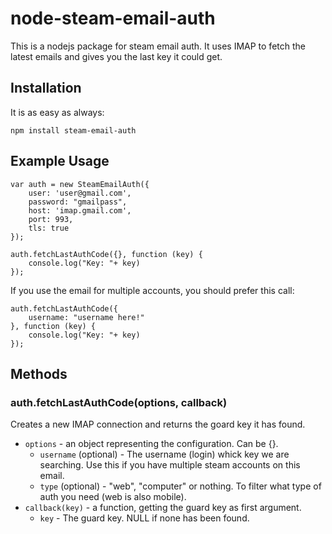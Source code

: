 # node-steam-email-auth 

This is a nodejs package for steam email auth.
It uses IMAP to fetch the latest emails and gives you the last key it could get.

## Installation
It is as easy as always:

```
npm install steam-email-auth
```


## Example Usage
```
var auth = new SteamEmailAuth({
    user: 'user@gmail.com',
    password: "gmailpass",
    host: 'imap.gmail.com',
    port: 993,
    tls: true
});

auth.fetchLastAuthCode({}, function (key) {
    console.log("Key: "+ key)
});
```

If you use the email for multiple accounts, you should prefer this call:

```
auth.fetchLastAuthCode({
    username: "username here!"
}, function (key) {
    console.log("Key: "+ key)
});
```

## Methods

### auth.fetchLastAuthCode(options, callback)

Creates a new IMAP connection and returns the goard key it has found.
* `options` - an object representing the configuration. Can be {}.
  * `username` (optional) - The username (login) whick key we are searching. Use this if you have multiple steam accounts on this email.
  * `type` (optional) - "web", "computer" or nothing. To filter what type of auth you need (web is also mobile).
* `callback(key)`  - a function, getting the guard key as first argument.
  * `key` - The guard key. NULL if none has been found.
